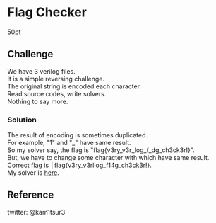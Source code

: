 # Flag Checker
50pt

## Challenge
We have 3 verilog files.  
It is a simple reversing challenge.  
The original string is encoded each character.  
Read source codes, write solvers.  
Nothing to say more.  

### Solution
The result of encoding is sometimes duplicated.  
For example, "1" and "\_" have same result.  
So my solver say, the flag is "flag{v3ry_v3r_log_f_dg_ch3ck3r!}".  
But, we have to change some character with which have same result.
Correct flag is │flag{v3ry_v3rllog_f14g_ch3ck3r!}.  
My solver is [here](https://github.com/kam1tsur3/2021_CTF/blob/master/bamboofox/rev/flag_checker/solve.py).

## Reference
twitter: @kam1tsur3
